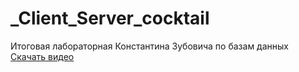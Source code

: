# _Client_Server_cocktail
Итоговая лабораторная Константина Зубовича по базам данных
[Скачать видео](https://github.com/Fresh-timeey/_Client_Server_cocktail/blob/main/Obzor.mp4)

